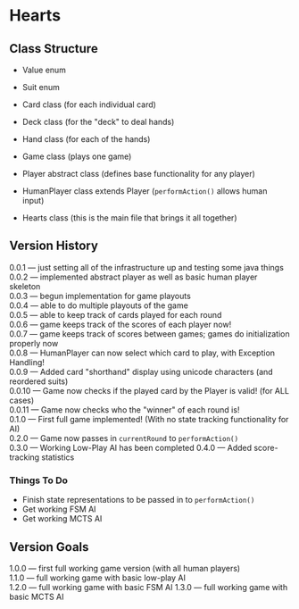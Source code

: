 # Hearts

## Class Structure
- Value enum  
- Suit enum  
- Card class (for each individual card)  
- Deck class (for the "deck" to deal hands)  
- Hand class (for each of the hands)  
- Game class (plays one game)  
- Player abstract class (defines base functionality for any player)  

- HumanPlayer class extends Player (`performAction()` allows human input)  
- Hearts class (this is the main file that brings it all together)  

## Version History

0.0.1 &mdash; just setting all of the infrastructure up and testing some java things  
0.0.2 &mdash; implemented abstract player as well as basic human player skeleton  
0.0.3 &mdash; begun implementation for game playouts  
0.0.4 &mdash; able to do multiple playouts of the game  
0.0.5 &mdash; able to keep track of cards played for each round  
0.0.6 &mdash; game keeps track of the scores of each player now!  
0.0.7 &mdash; game keeps track of scores between games; games do initialization properly now  
0.0.8 &mdash; HumanPlayer can now select which card to play, with Exception Handling!  
0.0.9 &mdash; Added card "shorthand" display using unicode characters (and reordered suits)  
0.0.10 &mdash; Game now checks if the played card by the Player is valid! (for ALL cases)  
0.0.11 &mdash; Game now checks who the "winner" of each round is!  
0.1.0 &mdash; First full game implemented! (With no state tracking functionality for AI)  
0.2.0 &mdash; Game now passes in `currentRound` to `performAction()`  
0.3.0 &mdash; Working Low-Play AI has been completed
0.4.0 &mdash; Added score-tracking statistics

### Things To Do

- Finish state representations to be passed in to `performAction()`  
- Get working FSM AI  
- Get working MCTS AI  

## Version Goals

1.0.0 &mdash; first full working game version (with all human players)  
1.1.0 &mdash; full working game with basic low-play AI  
1.2.0 &mdash; full working game with basic FSM AI
1.3.0 &mdash; full working game with basic MCTS AI